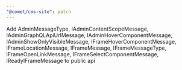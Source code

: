 ```yaml
---
"@comet/cms-site": patch
---
```


Add AdminMessageType, IAdminContentScopeMessage, IAdminGraphQLApiUrlMessage, IAdminHoverComponentMessage, IAdminShowOnlyVisibleMessage, IFrameHoverComponentMessage, IFrameLocationMessage, IFrameMessage, IFrameMessageType, IFrameOpenLinkMessage, IFrameSelectComponentMessage, IReadyIFrameMessage to public api
